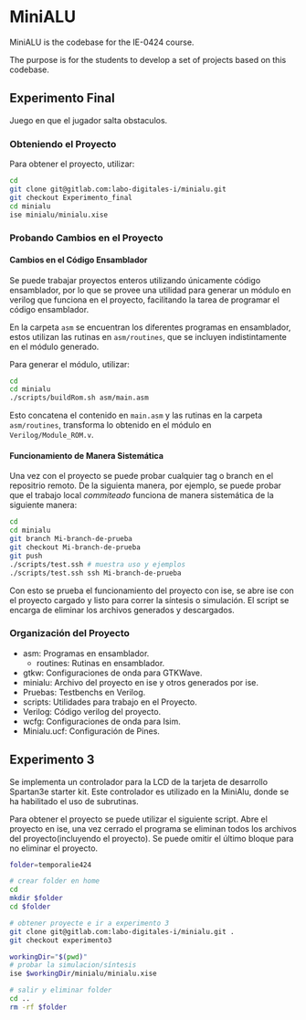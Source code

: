 # MiniALU

MiniALU is the codebase for the IE-0424 course.

The purpose is for the students to develop a set of projects based on this
codebase.

## Experimento Final

Juego en que el jugador salta obstaculos.

### Obteniendo el Proyecto

Para obtener el proyecto, utilizar:

```bash
cd
git clone git@gitlab.com:labo-digitales-i/minialu.git
git checkout Experimento_final
cd minialu
ise minialu/minialu.xise
```

### Probando Cambios en el Proyecto

#### Cambios en el Código Ensamblador

Se puede trabajar proyectos enteros utilizando únicamente
código ensamblador, por lo que se provee una utilidad para
generar un módulo en verilog que funciona en el proyecto, facilitando la tarea de programar el código ensamblador.

En la carpeta ```asm``` se encuentran los diferentes programas en ensamblador, estos utilizan las rutinas en ```asm/routines```, que se incluyen indistintamente en el módulo generado.

Para generar el módulo, utilizar:

```bash
cd
cd minialu
./scripts/buildRom.sh asm/main.asm
```

Esto concatena el contenido en ```main.asm``` y las rutinas en la carpeta ```asm/routines```, transforma lo obtenido en el módulo en ```Verilog/Module_ROM.v```.

#### Funcionamiento de Manera Sistemática

Una vez con el proyecto se puede probar cualquier tag o branch
en el repositrio remoto. De la siguienta manera, por ejemplo,
se puede probar que el trabajo local *commiteado* funciona de
manera sistemática de la siguiente manera:

```bash
cd
cd minialu
git branch Mi-branch-de-prueba
git checkout Mi-branch-de-prueba
git push
./scripts/test.ssh # muestra uso y ejemplos
./scripts/test.ssh ssh Mi-branch-de-prueba

```

Con esto se prueba el funcionamiento del proyecto con ise, se abre ise
con el proyecto cargado y listo para correr la síntesis o simulación.
El script se encarga de eliminar los archivos generados y descargados.

### Organización del Proyecto

- asm: Programas en ensamblador.
  - routines: Rutinas en ensamblador.
- gtkw: Configuraciones de onda para GTKWave.
- minialu: Archivo del proyecto en ise y otros generados por ise.
- Pruebas: Testbenchs en Verilog.
- scripts: Utilidades para trabajo en el Proyecto.
- Verilog: Código verilog del proyecto.
- wcfg: Configuraciones de onda para Isim.
- Minialu.ucf: Configuración de Pines.

## Experimento 3

Se implementa un controlador para la LCD de la tarjeta de desarrollo Spartan3e starter kit. Este controlador es utilizado en la MiniAlu, donde se ha habilitado el uso de subrutinas.

Para obtener el proyecto se puede utilizar el siguiente script. Abre el proyecto en ise, una vez cerrado el programa se eliminan todos los archivos del proyecto(incluyendo el proyecto). Se puede omitir el último bloque para no eliminar el proyecto.

```bash
folder=temporalie424

# crear folder en home
cd
mkdir $folder
cd $folder

# obtener proyecte e ir a experimento 3
git clone git@gitlab.com:labo-digitales-i/minialu.git .
git checkout experimento3

workingDir="$(pwd)"
# probar la simulacion/síntesis
ise $workingDir/minialu/minialu.xise

# salir y eliminar folder
cd ..
rm -rf $folder
```
